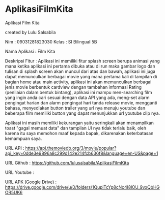 # AplikasiFilmKita
Aplikasi Film Kita

created by Lulu Salsabila

Nim : 09031281823030
Kelas : SI Bilingual 5B

Nama Aplikasi : Film Kita

Deskripsi Fitur :
Aplikasi ini memiliki fitur splash screen berupa animasi yang mana 
ketika aplikasi ini pertama dibuka atau di run maka gambar logo dan tulisan di splash screen akan muncul dari atas dan bawah, 
aplikasi ini juga dapat memunculkan berbagai movie yang mana pertama kali di tampilan di bagian home atau main activity, 
aplikasi ini akan memunculkan berbagai jenis movie berbentuk cardview dengan tambahan informasi Rating (penilaian dalam bentuk bintang), 
aplikasi ini mampu men-searching film yang ingin anda cari sesuai dengan data API yang ada, 
meng-set alarm pengingat harian dan alarm pengingat hari tanda release movie, 
mengganti bahasa, menyediakan button trailer yang url nya menuju youtube dan beberapa film memiliki button yang dapat menunjukkan url youtube clip nya. 

Aplikasi ini masih memiliki kekurangan yaitu seringkali akan menampilkan toast "gagal memuat data" 
dan tampilan UI nya tidak terlalu baik, oleh karena itu saya memohon maaf kepada bapak, dikarenakan keterbatasan kemampuan saya.

URL API : https://api.themoviedb.org/3/movie/popular?api_key=0dde3e9896a8c299d142e214fcb636f8&language=en-US&page=1

URL Github : https://github.com/lulusalsabila/AplikasiFilmKita

URL Youtube : 

URL APK (Google Drive) : https://drive.google.com/drive/u/0/folders/1QupiTcYp8cNc4I8lOU_9vxQbHGOR5UK6

